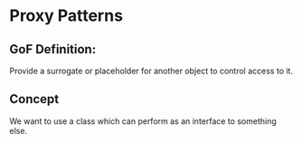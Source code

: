 # Proxy Patterns

## GoF Definition: 
Provide a surrogate or placeholder for another object to control access to it.

## Concept 
We want to use a class which can perform as an interface to something else.
